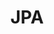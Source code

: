 ---
title: "JPA"
layout: category
permalink: /categories/jpa/
author_profile: true
taxonomy: JPA
sidebar:
    nav: "categories"
---